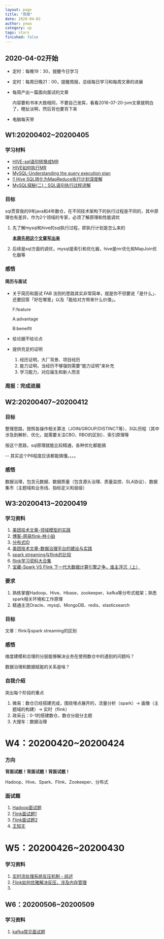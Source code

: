 ```yaml
---
layout: page
title: "周报"
date: 2020-04-02
author: ynwa
category: up
tags: stars
finished: false
---
```

## 2020-04-02开始
+ 定时：每晚19：30，提醒今日学习

+ 定时：每周日晚21：00，提醒周报，总结每日学习和每周文章的进展

+ 每周产出一篇面向面试的文章

  内容要和书本大致相同，不要自己发挥，看看2016-07-20-jvm文章就明白了，瞎扯淡啊，然后背也要背下来

+ 电脑每天带

  

## W1:20200402~20200405

### 学习材料

+ [HIVE-sql语句转换成MR](https://www.cnblogs.com/Dhouse/p/7132476.html)
+ [HIVE如何执行MR](https://www.cnblogs.com/grasser/p/9257933.html)
+ [MySQL-Understanding the query execution plan](https://dev.mysql.com/doc/refman/8.0/en/using-explain.html)
+ [!! Hive SQL转化为MapReduce执行计划深度解](https://blog.csdn.net/i000zheng/article/details/81082774)
+ [MySQL探秘(二)：SQL语句执行过程详解](https://juejin.im/post/5b7036de6fb9a009c40997eb)

### 目标 

sql贯穿我的9年java和4年数仓，在不同技术架构下的执行过程是不同的，其中原理也有差异，作为2个领域的专家，必须了解原理和性能调优

1. 先了解mysql和hive的sql执行过程，即执行计划是怎么来的

   **<u>本周先把这个文章写出来</u>**

2. 后续是sql方面的调优，mysql是索引和优化器，hive是mr优化和MapJoin优化器等

### 感悟

#### 简历与面试

+ 关于简历和面试
  FAB 法则的思路其实非常简单，就是你不但要说「是什么」、还要回答「好在哪里」以及「能给对方带来什么价值」。

  F:feature

  A:advantage

  B:beneifit

+ 给论据不给论点

+ 提供充足的证明

  1. 经历证明，大厂背景、项目经历
  2. 能力证明，当经历不够强则需要“能力证明”来补充
  3. 学习能力，对应届生和新人而言

### 周报：完成进展

## W2:20200407~20200412

### 目标

整理思路，按照各操作相关算法（JOIN/GROUP/DISTINCT等）、SQL历程（其中涉及到解析、优化，就需要关注CBO、RBO的区别）、索引原理等

按这个思路，sql原理就能比较精通，各种优化都能搞

-- 其实这个P6程度应该都能搞懂。。。。

### 感悟

数据治理，包含元数据、数据质量（包含源头治理、质量监控、SLA协议）、数据集市（主题域和业务线、指标定义和层级）


## W3:20200413~20200419

### 学习资料

1. [美团技术文章-领域模型的实践](https://mp.weixin.qq.com/s?__biz=MjM5NjQ5MTI5OA==&mid=2651747236&idx=1&sn=baf67052ec1961c3c6de1af26fba9b22&chksm=bd12aae98a6523ff90b3461d00fee548554fdeb2112b541de87d0c59dea45bc60d2f5211d6a6&scene=21#wechat_redirect)
2. [博客-网易flink-林小铂](http://www.whitewood.me/about/)
3. [分布式ID](https://mp.weixin.qq.com/s/8CGN6aeMy9UuI58ZWlUGEg)
4. [美团技术文章-数据治理平台的建设与实践](https://mp.weixin.qq.com/s/eQZH7HEwfgC1rzLjgSaIOw)
5. [spark streaming与flink的比较](https://zhuanlan.zhihu.com/p/40698254)
6. [flink学习资料大合集](https://juejin.im/post/5d67c61a6fb9a06b0a278988)
7. [宝藏-Spark VS Flink 下一代大数据计算引擎之争，谁主浮沉（上）](https://ververica.cn/developers/big-data-computing-engine-battle/)

### 要求

1. 熟练掌握Hadoop、Hive、Hbase、zookeeper、kafka等分布式框架；熟悉spark相关环境和工作原理
2. 精通主流Oracle、mysql、MongoDB、redis、elasticsearch

### 目标

文章：flink与spark streaming的区别

### 感悟

维度建模和合理的分层能够解决业务在使用数仓中的遇到的问题吗？

数据治理和数据赋能的关系是啥？

### 自我介绍

突出每个阶段的重点

1. 微易：数仓已经搭建完成，围绕埋点展开的，流量分析（spark）-> 画像（主题域的构建）-> 实时（flink）
2. 政采云：0-1的搭建数仓，数仓分层分主题
3. 大搜车：数据治理



# W4：20200420~20200424

### 方向

<b> 背面试题！背面试题！背面试题！</b>

Hadoop、Hive、Spark、Flink、Zookeeper、分布式

### 面试题

1. [Hadoop面试题](https://www.aboutyun.com//forum.php/?mod=viewthread&tid=25195&extra=page%3D1&page=1&)
2. [Flink面试题1](https://juejin.im/post/5de90b586fb9a016502f3c36#heading-4)
3. [Flink面试题2](https://blog.csdn.net/huzechen/article/details/102827576)
4. [王知无](https://shimo.im/docs/jdPhrtFwVCAMkoWv/read)



# W5：20200426~20200430

### 学习资料

1. [实时流处理系统反压机制 - 综述](https://blog.csdn.net/qq_21125183/article/details/80708142)
2. [Flink如何优雅解决反压，涉及内存管理](https://yq.aliyun.com/articles/64821)
3. 





## W6：20200506~20200509

### 学习资料

1. [kafka常见面试题](https://zhuanlan.zhihu.com/p/89294602)